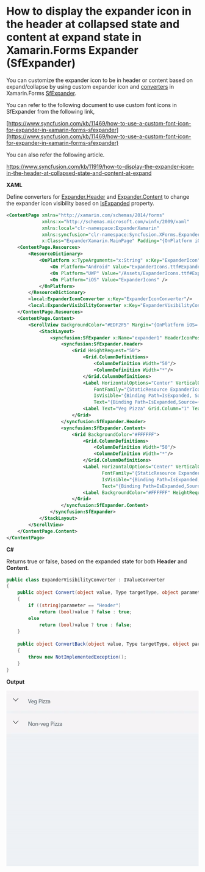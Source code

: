 # How to display the expander icon in the header at collapsed state and content at expand state in Xamarin.Forms Expander (SfExpander)

You can customize the expander icon to be in header or content based on expand/collapse by using custom expander icon and [converters](https://docs.microsoft.com/en-us/xamarin/xamarin-forms/app-fundamentals/data-binding/converters) in Xamarin.Forms [SfExpander](https://help.syncfusion.com/xamarin/expander/getting-started).

You can refer to the following document to use custom font icons in SfExpander from the following link,

[https://www.syncfusion.com/kb/11469/how-to-use-a-custom-font-icon-for-expander-in-xamarin-forms-sfexpander](https://www.syncfusion.com/kb/11469/how-to-use-a-custom-font-icon-for-expander-in-xamarin-forms-sfexpander)

You can also refer the following article.

https://www.syncfusion.com/kb/11919/how-to-display-the-expander-icon-in-the-header-at-collapsed-state-and-content-at-expand

**XAML**

Define converters for [Expander.Header](https://help.syncfusion.com/cr/cref_files/xamarin/Syncfusion.Expander.XForms~Syncfusion.XForms.Expander.SfExpander~Header.html) and [Expander.Content](https://help.syncfusion.com/cr/cref_files/xamarin/Syncfusion.Expander.XForms~Syncfusion.XForms.Expander.SfExpander~Content.html) to change the expander icon visibility based on [IsExpanded](https://help.syncfusion.com/cr/cref_files/xamarin/Syncfusion.Expander.XForms~Syncfusion.XForms.Expander.SfExpander~IsExpanded.html) property.

``` xml
<ContentPage xmlns="http://xamarin.com/schemas/2014/forms"
             xmlns:x="http://schemas.microsoft.com/winfx/2009/xaml"
             xmlns:local="clr-namespace:ExpanderXamarin"
             xmlns:syncfusion="clr-namespace:Syncfusion.XForms.Expander;assembly=Syncfusion.Expander.XForms"
             x:Class="ExpanderXamarin.MainPage" Padding="{OnPlatform iOS='0,40,0,0'}">
    <ContentPage.Resources>
        <ResourceDictionary>
            <OnPlatform x:TypeArguments="x:String" x:Key="ExpanderIcon">
                <On Platform="Android" Value="ExpanderIcons.ttf#ExpanderIcons" />
                <On Platform="UWP" Value="/Assets/ExpanderIcons.ttf#ExpanderIcons" />
                <On Platform="iOS" Value="ExpanderIcons" />
            </OnPlatform>
        </ResourceDictionary>
        <local:ExpanderIconConverter x:Key="ExpanderIconConverter"/>
        <local:ExpanderVisibilityConverter x:Key="ExpanderVisibilityConverter"/>
    </ContentPage.Resources>
    <ContentPage.Content>
        <ScrollView BackgroundColor="#EDF2F5" Margin="{OnPlatform iOS='0,40,0,0'}">
            <StackLayout>
                <syncfusion:SfExpander x:Name="expander1" HeaderIconPosition="None">
                    <syncfusion:SfExpander.Header>
                        <Grid HeightRequest="50">
                            <Grid.ColumnDefinitions>
                                <ColumnDefinition Width="50"/>
                                <ColumnDefinition Width="*"/>
                            </Grid.ColumnDefinitions>
                            <Label HorizontalOptions="Center" VerticalOptions="Center"
                                FontFamily="{StaticResource ExpanderIcon}"
                                IsVisible="{Binding Path=IsExpanded, Source={x:Reference expander1}, Converter={StaticResource ExpanderVisibilityConverter}, ConverterParameter=Header}" 
                                Text="{Binding Path=IsExpanded,Source={x:Reference expander1}, Converter={StaticResource ExpanderIconConverter}, ConverterParameter={x:Static Device.RuntimePlatform}}"/>
                            <Label Text="Veg Pizza" Grid.Column="1" TextColor="#495F6E"  VerticalTextAlignment="Center" />
                        </Grid>
                    </syncfusion:SfExpander.Header>
                    <syncfusion:SfExpander.Content>
                        <Grid BackgroundColor="#FFFFFF">
                            <Grid.ColumnDefinitions>
                                <ColumnDefinition Width="50"/>
                                <ColumnDefinition Width="*"/>
                            </Grid.ColumnDefinitions>
                            <Label HorizontalOptions="Center" VerticalOptions="Center"
                                   FontFamily="{StaticResource ExpanderIcon}" 
                                   IsVisible="{Binding Path=IsExpanded,Source={x:Reference expander1}, Converter={StaticResource ExpanderVisibilityConverter}, ConverterParameter=Content}" 
                                   Text="{Binding Path=IsExpanded,Source={x:Reference expander1}, Converter={StaticResource ExpanderIconConverter}, ConverterParameter={x:Static Device.RuntimePlatform}}"/>
                            <Label BackgroundColor="#FFFFFF" HeightRequest="50" Grid.Column="1" Text="Veg pizza is prepared with the items that meet vegetarian standards by not including any meat or animal tissue products." TextColor="#303030" VerticalTextAlignment="Center"/>
                        </Grid>
                    </syncfusion:SfExpander.Content>
                </syncfusion:SfExpander>
            </StackLayout>
        </ScrollView>
    </ContentPage.Content>
</ContentPage>
```
**C#**

Returns true or false, based on the expanded state for both **Header** and **Content**.

``` c#
public class ExpanderVisibilityConverter : IValueConverter
{
    public object Convert(object value, Type targetType, object parameter, CultureInfo culture)
    {
        if ((string)parameter == "Header")
            return (bool)value ? false : true;
        else
            return (bool)value ? true : false;
    }

    public object ConvertBack(object value, Type targetType, object parameter, CultureInfo culture)
    {
        throw new NotImplementedException();
    }
}
```
**Output**

![ExpanderHeaderContent](https://github.com/SyncfusionExamples/expander-icon-at-header-and-content-expander-xamarin/blob/master/ScreenShot/ExpanderHeaderContent.gif)
